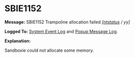 # SBIE1152

**Message:** SBIE1152 Trampoline allocation failed _[[ntstatus](NtStatusCodes) / yy]_

**Logged To:** [System Event Log](SystemEventLog) and [Popup Message Log](PopupMessageLog).

**Explanation:**

Sandboxie could not allocate some memory.